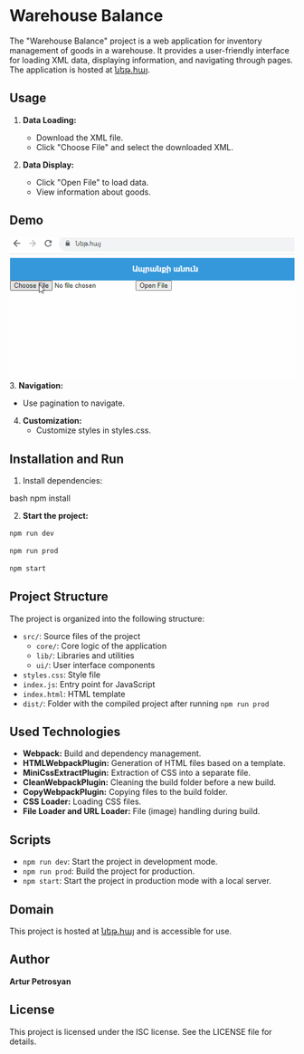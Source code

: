 # Warehouse Balance

The "Warehouse Balance" project is a web application for inventory management of goods in a warehouse. It provides a user-friendly interface for loading XML data, displaying information, and navigating through pages. The application is hosted at [նեթ.հայ](https://նեթ.հայ).

## Usage

1. **Data Loading:**
   - Download the XML file.
   - Click "Choose File" and select the downloaded XML.

2. **Data Display:**
   - Click "Open File" to load data.
   - View information about goods.
## Demo
![ezgif.com-gif-maker.gif](src%2Fassets%2Fgif%2Fezgif.com-gif-maker.gif)
3. **Navigation:**
   - Use pagination to navigate.

4. **Customization:**
   - Customize styles in styles.css.
## Installation and Run

1. Install dependencies:


bash
npm install


2. **Start the project:**


```bash
npm run dev
```
```bash
npm run prod
```
```bash
npm start
```

## Project Structure

The project is organized into the following structure:

- `src/`: Source files of the project
   - `core/`: Core logic of the application
   - `lib/`: Libraries and utilities
   - `ui/`: User interface components
- `styles.css`: Style file
- `index.js`: Entry point for JavaScript
- `index.html`: HTML template
- `dist/`: Folder with the compiled project after running `npm run prod`

## Used Technologies

- **Webpack:** Build and dependency management.
- **HTMLWebpackPlugin:** Generation of HTML files based on a template.
- **MiniCssExtractPlugin:** Extraction of CSS into a separate file.
- **CleanWebpackPlugin:** Cleaning the build folder before a new build.
- **CopyWebpackPlugin:** Copying files to the build folder.
- **CSS Loader:** Loading CSS files.
- **File Loader and URL Loader:** File (image) handling during build.

## Scripts

- `npm run dev`: Start the project in development mode.
- `npm run prod`: Build the project for production.
- `npm start`: Start the project in production mode with a local server.

## Domain

This project is hosted at [նեթ.հայ](https://նեթ.հայ) and is accessible for use.

## Author

**Artur Petrosyan**

## License

This project is licensed under the ISC license. See the LICENSE file for details.